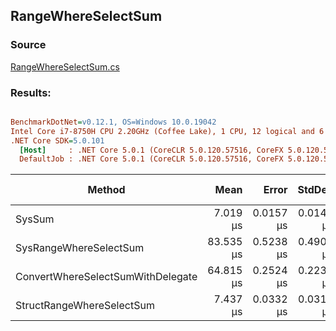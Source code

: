 ﻿## RangeWhereSelectSum

### Source
[RangeWhereSelectSum.cs](../../src/StructLinq.Benchmark/RangeWhereSelectSum.cs)

### Results:
``` ini

BenchmarkDotNet=v0.12.1, OS=Windows 10.0.19042
Intel Core i7-8750H CPU 2.20GHz (Coffee Lake), 1 CPU, 12 logical and 6 physical cores
.NET Core SDK=5.0.101
  [Host]     : .NET Core 5.0.1 (CoreCLR 5.0.120.57516, CoreFX 5.0.120.57516), X64 RyuJIT
  DefaultJob : .NET Core 5.0.1 (CoreCLR 5.0.120.57516, CoreFX 5.0.120.57516), X64 RyuJIT


```
|                            Method |      Mean |     Error |    StdDev | Ratio | RatioSD | Gen 0 | Gen 1 | Gen 2 | Allocated |
|---------------------------------- |----------:|----------:|----------:|------:|--------:|------:|------:|------:|----------:|
|                            SysSum |  7.019 μs | 0.0157 μs | 0.0147 μs |  1.00 |    0.00 |     - |     - |     - |         - |
|            SysRangeWhereSelectSum | 83.535 μs | 0.5238 μs | 0.4900 μs | 11.90 |    0.08 |     - |     - |     - |     160 B |
| ConvertWhereSelectSumWithDelegate | 64.815 μs | 0.2524 μs | 0.2238 μs |  9.23 |    0.03 |     - |     - |     - |      40 B |
|         StructRangeWhereSelectSum |  7.437 μs | 0.0332 μs | 0.0310 μs |  1.06 |    0.00 |     - |     - |     - |         - |
